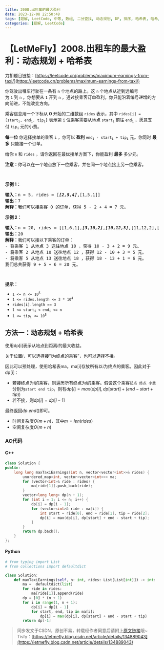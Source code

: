 ```yaml
---
title: 2008.出租车的最大盈利
date: 2023-12-08 22:50:48
tags: [题解, LeetCode, 中等, 数组, 二分查找, 动态规划, DP, 排序, 哈希表, 哈希, map]
categories: [题解, LeetCode]
---
```


# 【LetMeFly】2008.出租车的最大盈利：动态规划 + 哈希表

力扣题目链接：[https://leetcode.cn/problems/maximum-earnings-from-taxi/](https://leetcode.cn/problems/maximum-earnings-from-taxi/)

<p>你驾驶出租车行驶在一条有 <code>n</code>&nbsp;个地点的路上。这 <code>n</code>&nbsp;个地点从近到远编号为&nbsp;<code>1</code>&nbsp;到&nbsp;<code>n</code>&nbsp;，你想要从 <code>1</code>&nbsp;开到 <code>n</code>&nbsp;，通过接乘客订单盈利。你只能沿着编号递增的方向前进，不能改变方向。</p>

<p>乘客信息用一个下标从 <strong>0</strong>&nbsp;开始的二维数组&nbsp;<code>rides</code>&nbsp;表示，其中&nbsp;<code>rides[i] = [start<sub>i</sub>, end<sub>i</sub>, tip<sub>i</sub>]</code>&nbsp;表示第&nbsp;<code>i</code>&nbsp;位乘客需要从地点&nbsp;<code>start<sub>i</sub></code>&nbsp;前往&nbsp;<code>end<sub>i</sub></code>&nbsp;，愿意支付&nbsp;<code>tip<sub>i</sub></code>&nbsp;元的小费。</p>

<p><strong>每一位</strong> 你选择接单的乘客&nbsp;<code>i</code>&nbsp;，你可以 <strong>盈利</strong>&nbsp;<code>end<sub>i</sub> - start<sub>i</sub> + tip<sub>i</sub></code>&nbsp;元。你同时&nbsp;<strong>最多</strong>&nbsp;只能接一个订单。</p>

<p>给你 <code>n</code>&nbsp;和 <code>rides</code>&nbsp;，请你返回在最优接单方案下，你能盈利&nbsp;<strong>最多</strong>&nbsp;多少元。</p>

<p><strong>注意：</strong>你可以在一个地点放下一位乘客，并在同一个地点接上另一位乘客。</p>

<p>&nbsp;</p>

<p><strong>示例 1：</strong></p>

<pre><b>输入：</b>n = 5, rides = [<em><strong>[2,5,4]</strong></em>,[1,5,1]]
<b>输出：</b>7
<b>解释：</b>我们可以接乘客 0 的订单，获得 5 - 2 + 4 = 7 元。
</pre>

<p><strong>示例 2：</strong></p>

<pre><b>输入：</b>n = 20, rides = [[1,6,1],<strong><em>[3,10,2]</em></strong>,<em><strong>[10,12,3]</strong></em>,[11,12,2],[12,15,2],<strong><em>[13,18,1]</em></strong>]
<b>输出：</b>20
<b>解释：</b>我们可以接以下乘客的订单：
- 将乘客 1 从地点 3 送往地点 10 ，获得 10 - 3 + 2 = 9 元。
- 将乘客 2 从地点 10 送往地点 12 ，获得 12 - 10 + 3 = 5 元。
- 将乘客 5 从地点 13 送往地点 18 ，获得 18 - 13 + 1 = 6 元。
我们总共获得 9 + 5 + 6 = 20 元。</pre>

<p>&nbsp;</p>

<p><strong>提示：</strong></p>

<ul>
	<li><code>1 &lt;= n &lt;= 10<sup>5</sup></code></li>
	<li><code>1 &lt;= rides.length &lt;= 3 * 10<sup>4</sup></code></li>
	<li><code>rides[i].length == 3</code></li>
	<li><code>1 &lt;= start<sub>i</sub> &lt; end<sub>i</sub> &lt;= n</code></li>
	<li><code>1 &lt;= tip<sub>i</sub> &lt;= 10<sup>5</sup></code></li>
</ul>


    
## 方法一：动态规划 + 哈希表

使用dp[i]表示从地点到距离$i$的最大收益。

关于位置$i$，可以选择接“i为终点的乘客”，也可以选择不接。

因此可以预处理，使用哈希表ma，ma[i]存放所有以i为终点的乘客。因此对于dp[i]：

+ 若接终点为i的乘客，则遍历所有终点为i的乘客。假设这个乘客```起点 终点 小费```分别为```start end tip```，则有$dp[i] = max(dp[i], dp[start] + (end - start + tip))$
+ 若不接，则$dp[i] = dp[i - 1]$

最终返回$dp.end()$即可。

+ 时间复杂度$O(m + n)$，其中$m=len(rides)$
+ 空间复杂度$O(m + n)$

### AC代码

#### C++

```cpp
class Solution {
public:
    long long maxTaxiEarnings(int n, vector<vector<int>>& rides) {
        unordered_map<int, vector<vector<int>>> ma;
        for (vector<int>& ride : rides) {
            ma[ride[1]].push_back(ride);
        }
        vector<long long> dp(n + 1);
        for (int i = 1; i <= n; i++) {
            dp[i] = dp[i - 1];
            for (vector<int>& ride : ma[i]) {
                int start = ride[0], end = ride[1], tip = ride[2];
                dp[i] = max(dp[i], dp[start] + end - start + tip);
            }
        }
        return dp.back();
    }
};
```

#### Python

```python
# from typing import List
# from collections import defaultdict

class Solution:
    def maxTaxiEarnings(self, n: int, rides: List[List[int]]) -> int:
        ma =  defaultdict(list)
        for ride in rides:
            ma[ride[1]].append(ride)
        dp = [0] * (n + 1)
        for i in range(1, n + 1):
            dp[i] = dp[i - 1]
            for start, end, tip in ma[i]:
                dp[i] = max(dp[i], dp[start] + end - start + tip)
        return dp[-1]

```

> 同步发文于CSDN，原创不易，转载经作者同意后请附上[原文链接](https://blog.letmefly.xyz/2023/12/08/LeetCode%202008.%E5%87%BA%E7%A7%9F%E8%BD%A6%E7%9A%84%E6%9C%80%E5%A4%A7%E7%9B%88%E5%88%A9/)哦~
> Tisfy：[https://letmefly.blog.csdn.net/article/details/134889043](https://letmefly.blog.csdn.net/article/details/134889043)
